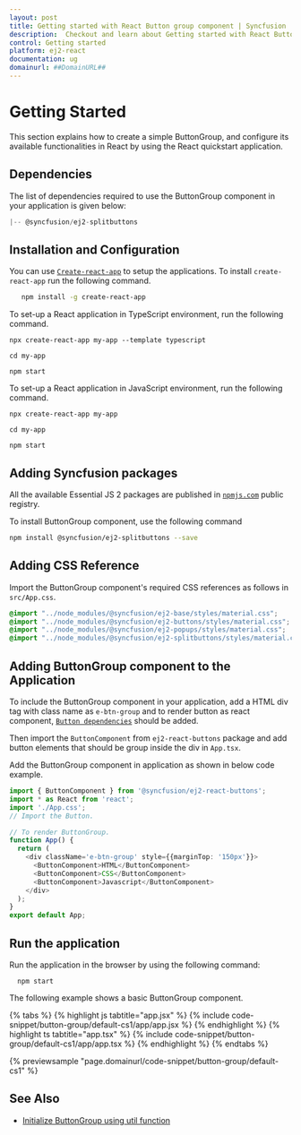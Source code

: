 ```yaml
---
layout: post
title: Getting started with React Button group component | Syncfusion
description:  Checkout and learn about Getting started with React Button group component of Syncfusion Essential JS 2 and more details.
control: Getting started 
platform: ej2-react
documentation: ug
domainurl: ##DomainURL##
---
```


# Getting Started

This section explains how to create a simple ButtonGroup, and configure its available functionalities in React by using the React quickstart application.

## Dependencies

The list of dependencies required to use the ButtonGroup component in your application is given below:

```javascript
|-- @syncfusion/ej2-splitbuttons
```

## Installation and Configuration

You can use [`Create-react-app`](https://github.com/facebookincubator/create-react-app) to setup the applications. To install `create-react-app` run the following command.

   ```bash
      npm install -g create-react-app
   ```

To set-up a React application in TypeScript environment, run the following command.

<div class='tsx'>

```
npx create-react-app my-app --template typescript

cd my-app

npm start

```

</div>

To set-up a React application in JavaScript environment, run the following command.

<div class='tsx'>

```
npx create-react-app my-app

cd my-app

npm start

```

## Adding Syncfusion packages

All the available Essential JS 2 packages are published in [`npmjs.com`](https://www.npmjs.com/~syncfusionorg) public registry.

To install ButtonGroup component, use the following command

```bash
npm install @syncfusion/ej2-splitbuttons --save
```

## Adding CSS Reference

Import the ButtonGroup component's required CSS references as follows in `src/App.css`.

```css
@import "../node_modules/@syncfusion/ej2-base/styles/material.css";
@import "../node_modules/@syncfusion/ej2-buttons/styles/material.css";
@import "../node_modules/@syncfusion/ej2-popups/styles/material.css";
@import "../node_modules/@syncfusion/ej2-splitbuttons/styles/material.css";
```

## Adding ButtonGroup component to the Application

To include the ButtonGroup component in your application, add a HTML div tag with class name as `e-btn-group` and to render button
as react component, [`Button dependencies`](./../button/getting-started#dependencies) should be added.

Then import the `ButtonComponent` from `ej2-react-buttons` package and add button
elements that should be group inside the div in `App.tsx`.

Add the ButtonGroup component in application as shown in below code example.



```ts
import { ButtonComponent } from '@syncfusion/ej2-react-buttons';
import * as React from 'react';
import './App.css';
// Import the Button.

// To render ButtonGroup.
function App() {
  return (
    <div className='e-btn-group' style={{marginTop: '150px'}}>
      <ButtonComponent>HTML</ButtonComponent>
      <ButtonComponent>CSS</ButtonComponent>
      <ButtonComponent>Javascript</ButtonComponent>
    </div>
  );
}
export default App;

```

## Run the application

Run the application in the browser by using the following command:

  ```
    npm start
  ```

The following example shows a basic ButtonGroup component.

{% tabs %}
{% highlight js tabtitle="app.jsx" %}
{% include code-snippet/button-group/default-cs1/app/app.jsx %}
{% endhighlight %}
{% highlight ts tabtitle="app.tsx" %}
{% include code-snippet/button-group/default-cs1/app/app.tsx %}
{% endhighlight %}
{% endtabs %}

 {% previewsample "page.domainurl/code-snippet/button-group/default-cs1" %}

## See Also

* [Initialize ButtonGroup using util function](./how-to/initialize-buttongroup-using-util-function)